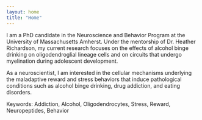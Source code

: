 ```yaml
---
layout: home
title: "Home"
---
```


I am a PhD candidate in the Neuroscience and Behavior Program at the University of Massachusetts Amherst. Under the mentorship of Dr. Heather Richardson,  my current research focuses on the effects of alcohol binge drinking on oligodendroglial lineage cells and on circuits that undergo myelination during adolescent development. 

As a neuroscientist, I am interested in the cellular mechanisms underlying the maladaptive reward and stress behaviors that induce pathological conditions such as alcohol binge drinking, drug addiction, and eating disorders. 

Keywords: Addiction, Alcohol, Oligodendrocytes, Stress, Reward, Neuropeptides, Behavior